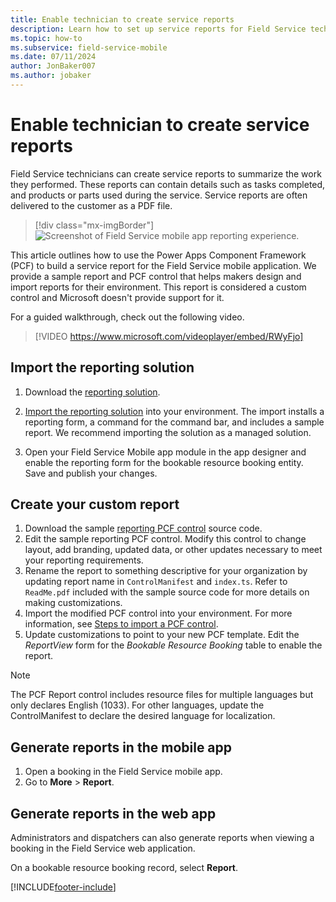 ```yaml
---
title: Enable technician to create service reports
description: Learn how to set up service reports for Field Service technicians.
ms.topic: how-to
ms.subservice: field-service-mobile
ms.date: 07/11/2024
author: JonBaker007
ms.author: jobaker
---
```


# Enable technician to create service reports

Field Service technicians can create service reports to summarize the work they performed. These reports can contain details such as tasks completed, and products or parts used during the service. Service reports are often delivered to the customer as a PDF file.

> [!div class="mx-imgBorder"]
> ![Screenshot of Field Service mobile app reporting experience.](../media/mobile-2020-reporting-app.png)

This article outlines how to use the Power Apps Component Framework (PCF) to build a service report for the Field Service mobile application. We provide a sample report and PCF control that helps makers design and import reports for their environment. This report is considered a custom control and Microsoft doesn't provide support for it.

For a guided walkthrough, check out the following video.

> [!VIDEO https://www.microsoft.com/videoplayer/embed/RWyFjo]

## Import the reporting solution

1. Download the [reporting solution](https://aka.ms/fsmreporting-solution).

1. [Import the reporting solution](/power-apps/maker/data-platform/import-update-export-solutions) into your environment. The import installs a reporting form, a command for the command bar, and includes a sample report. We recommend importing the solution as a managed solution.

1. Open your Field Service Mobile app module in the app designer and enable the reporting form for the bookable resource booking entity. Save and publish your changes.

## Create your custom report

1. Download the sample [reporting PCF control](https://aka.ms/fsmreporting-pcf) source code.
1. Edit the sample reporting PCF control. Modify this control to change layout, add branding, updated data, or other updates necessary to meet your reporting requirements.
1. Rename the report to something descriptive for your organization by updating report name in ```ControlManifest``` and ```index.ts```. Refer to ```ReadMe.pdf``` included with the sample source code for more details on making customizations.
1. Import the modified PCF control into your environment. For more information, see [Steps to import a PCF control](/power-apps/developer/component-framework/import-custom-controls).
1. Update customizations to point to your new PCF template. Edit the *ReportView* form for the *Bookable Resource Booking* table to enable the report.

> [!NOTE]
> The PCF Report control includes resource files for multiple languages but only declares English (1033). For other languages, update the ControlManifest to declare the desired language for localization.

## Generate reports in the mobile app

1. Open a booking in the Field Service mobile app.
1. Go to **More** > **Report**.

## Generate reports in the web app

Administrators and dispatchers can also generate reports when viewing a booking in the Field Service web application.

On a bookable resource booking record, select **Report**.

[!INCLUDE[footer-include](../../includes/footer-banner.md)]
